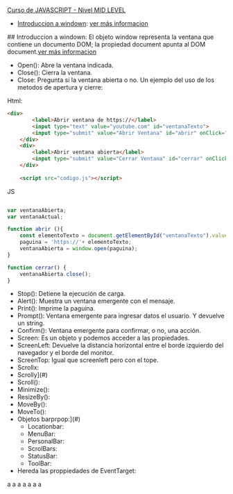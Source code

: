 [Curso de JAVASCRIPT - Nivel MID LEVEL](https://youtu.be/xOinGb2MZSk)

- [Introduccion a windown](#windown): [ver más informacion](https://developer.mozilla.org/en-US/docs/Web/API/Window)
    




<a name="windown"></a>## Introduccion a windown:
El objeto window representa la ventana que contiene un documento DOM; la propiedad document apunta al DOM document.[ver más informacion](https://developer.mozilla.org/en-US/docs/Web/API/Window)

* Open(): Abre la ventana indicada.
* Close(): Cierra la ventana.
* Close: Pregunta si la ventana abierta o no.
Un ejemplo del uso de los metodos de apertura y cierre:

Html:
```html
<div>
        <label>Abrir ventana de https://</label>
        <input type="text" value="youtube.com" id="ventanaTexto">
        <input type="submit" value="Abrir Ventana" id="abrir" onClick="abrir()"><br>
    </div>
    <div>
        <label>Abrir ventana abierta</label>
        <input type="submit" value="Cerrar Ventana" id="cerrar" onClick="cerrar()"><br>
    </div>
    
    <script src="codigo.js"></script>
```

JS
```js

var ventanaAbierta;
var ventanaActual;

function abrir (){
    const elementoTexto = document.getElementById("ventanaTexto").value;
    paguina = 'https://'+ elementoTexto;
    ventanaAbierta = window.open(paguina);
}

function cerrar() {
    ventanaAbierta.close();
}
```

* Stop(): Detiene la ejecución de carga.
* Alert(): Muestra un ventana emergente con el mensaje.
* Print(): Imprime la paguina.
* Prompt(): Ventana emergente para ingresar datos el usuario. Y devuelve un string.
* Confirm(): Ventana emergente para confirmar, o no, una acción.
* Screen: Es un objeto y podemos acceder a las propiedades.
* ScreenLeft: Devuelve la distancia horizontal entre el borde izquierdo del navegador y el borde del monitor.
* ScreenTop: Igual que screenleft pero con el tope.
* <a name="Scrolllx"></a>Scrollx:
* <a name="Scrolly"></a>Scrolly](#)
* <a name="Scroll"></a>Scroll():
* <a name="Minimize"></a>Minimize():
* <a name="Risize"></a>ResizeBy():
* <a name="MoveBy"></a>MoveBy():
* <a name="MoveTo"></a>MoveTo():
* <a name="Ojetos"></a>Objetos barprpop:](#)
    * <a name="LocationBar"></a>Locationbar:
    * <a name="MenuBar"></a>MenuBar:
    * <a name="PersonalBar"></a>PersonalBar:
    * <a name="ScrolBar"></a>ScrolBars:
    * <a name="StatusBar"></a>StatusBar:
    * <a name="ToolBar"></a>ToolBar:
* <a name="Hereda"></a>Hereda las proppiedades de EventTarget:



















a
a
a
a
a
a
a
<a name="prueba"></a>